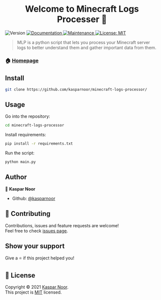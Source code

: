 <h1 align="center">Welcome to Minecraft Logs Processer 👋</h1>
<p>
  <img alt="Version" src="https://img.shields.io/badge/version-1.0.0-blue.svg?cacheSeconds=2592000" />
  <a href="https://github.com/kefranabg/readme-md-generator#readme" target="_blank">
    <img alt="Documentation" src="https://img.shields.io/badge/documentation-yes-brightgreen.svg" />
  </a>
  <a href="https://github.com/kefranabg/readme-md-generator/graphs/commit-activity" target="_blank">
    <img alt="Maintenance" src="https://img.shields.io/badge/Maintained%3F-yes-green.svg" />
  </a>
  <a href="https://github.com/kasparnoor/minecraft-logs-processor/LICENSE.md" target="_blank">
    <img alt="License: MIT" src="https://img.shields.io/github/license/kasparnoor/Minecraft Logs Processer" />
  </a>
</p>

> MLP is a python script that lets you process your Minecraft server logs to better understand them and gather important data from them.

### 🏠 [Homepage](https://github.com/kasparnoor/minecraft-logs-processor/)

## Install

```sh
git clone https://github.com/kasparnoor/minecraft-logs-processor/
```

## Usage

Go into the repository:
```sh
cd minecraft-logs-processor
```
Install requirements:
```sh
pip install -r requirements.txt
```
Run the script:
```sh
python main.py
```

## Author

👤 **Kaspar Noor**

* Github: [@kasparnoor](https://github.com/kasparnoor)

## 🤝 Contributing

Contributions, issues and feature requests are welcome!<br />Feel free to check [issues page](https://github.com/kasparnoor/minecraft-logs-processor/issues).

## Show your support

Give a ⭐️ if this project helped you!

## 📝 License

Copyright © 2021 [Kaspar Noor](https://github.com/kasparnoor).<br />
This project is [MIT](https://github.com/kasparnoor/minecraft-logs-processor/LICENSE.md) licensed.
